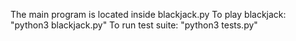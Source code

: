 The main program is located inside blackjack.py
To play blackjack: "python3 blackjack.py"
To run test suite: "python3 tests.py"